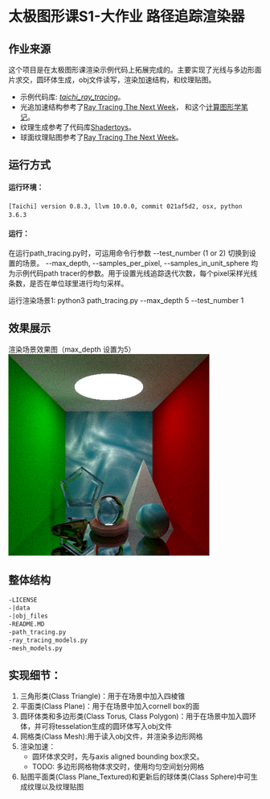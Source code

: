 # 太极图形课S1-大作业 路径追踪渲染器

## 作业来源
这个项目是在太极图形课渲染示例代码上拓展完成的。主要实现了光线与多边形面片求交，圆环体生成，obj文件读写，渲染加速结构，和纹理贴图。

- 示例代码库: [*taichi_ray_tracing*](https://github.com/taichiCourse01/taichi_ray_tracing)。
- 光追加速结构参考了[Ray Tracing The Next Week](https://raytracing.github.io/)，
  和这个[计算图形学笔记](https://zhuanlan.zhihu.com/p/144403802)。
- 纹理生成参考了代码库[Shadertoys](https://github.com/taichiCourse01/--Shadertoys)。
- 球面纹理贴图参考了[Ray Tracing The Next Week](https://raytracing.github.io/)。

## 运行方式

#### 运行环境：
`[Taichi] version 0.8.3, llvm 10.0.0, commit 021af5d2, osx, python 3.6.3`

#### 运行：
在运行path_tracing.py时，可运用命令行参数 --test_number (1 or 2) 切换到设置的场景。
--max_depth, --samples_per_pixel, --samples_in_unit_sphere 均为示例代码path tracer的参数。用于设置光线追踪迭代次数，每个pixel采样光线条数，是否在单位球里进行均匀采样。

运行渲染场景1: python3 path_tracing.py --max_depth 5 --test_number 1

## 效果展示
渲染场景效果图（max_depth 设置为5）
![scene1](./data/test_scene_1_add_texture.png)

## 整体结构

```
-LICENSE
-|data
-|obj_files
-README.MD
-path_tracing.py
-ray_tracing_models.py
-mesh_models.py
```

## 实现细节：
1. 三角形类(Class Triangle)：用于在场景中加入四棱锥
2. 平面类(Class Plane)：用于在场景中加入cornell box的面
3. 圆环体类和多边形类(Class Torus, Class Polygon)：用于在场景中加入圆环体，并可将tesselation生成的圆环体写入obj文件
4. 网格类(Class Mesh):用于读入obj文件，并渲染多边形网格
5. 渲染加速：
    - 圆环体求交时，先与axis aligned bounding box求交。
    - TODO: 多边形网格物体求交时，使用均匀空间划分网格
6. 贴图平面类(Class Plane_Textured)和更新后的球体类(Class Sphere)中可生成纹理以及纹理贴图
